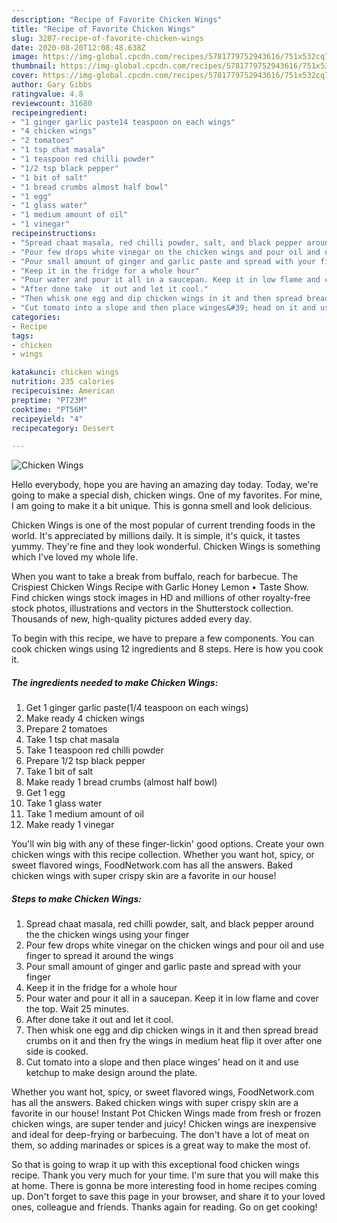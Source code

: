 ```yaml
---
description: "Recipe of Favorite Chicken Wings"
title: "Recipe of Favorite Chicken Wings"
slug: 3207-recipe-of-favorite-chicken-wings
date: 2020-08-20T12:08:48.638Z
image: https://img-global.cpcdn.com/recipes/5781779752943616/751x532cq70/chicken-wings-recipe-main-photo.jpg
thumbnail: https://img-global.cpcdn.com/recipes/5781779752943616/751x532cq70/chicken-wings-recipe-main-photo.jpg
cover: https://img-global.cpcdn.com/recipes/5781779752943616/751x532cq70/chicken-wings-recipe-main-photo.jpg
author: Gary Gibbs
ratingvalue: 4.8
reviewcount: 31680
recipeingredient:
- "1 ginger garlic paste14 teaspoon on each wings"
- "4 chicken wings"
- "2 tomatoes"
- "1 tsp chat masala"
- "1 teaspoon red chilli powder"
- "1/2 tsp black pepper"
- "1 bit of salt"
- "1 bread crumbs almost half bowl"
- "1 egg"
- "1 glass water"
- "1 medium amount of oil"
- "1 vinegar"
recipeinstructions:
- "Spread chaat masala, red chilli powder, salt, and black pepper around the the chicken wings using your finger"
- "Pour few drops white vinegar on the chicken wings and pour oil and use finger to spread it around the wings"
- "Pour small amount of ginger and garlic paste and spread with your finger"
- "Keep it in the fridge for a whole hour"
- "Pour water and pour it all in a saucepan. Keep it in low flame and cover the top. Wait 25 minutes."
- "After done take  it out and let it cool."
- "Then whisk one egg and dip chicken wings in it and then spread bread crumbs on it and then fry the wings in medium heat flip it over after one side is cooked."
- "Cut tomato into a slope and then place winges&#39; head on it and use ketchup to make design around the plate."
categories:
- Recipe
tags:
- chicken
- wings

katakunci: chicken wings 
nutrition: 235 calories
recipecuisine: American
preptime: "PT23M"
cooktime: "PT56M"
recipeyield: "4"
recipecategory: Dessert

---
```



![Chicken Wings](https://img-global.cpcdn.com/recipes/5781779752943616/751x532cq70/chicken-wings-recipe-main-photo.jpg)

Hello everybody, hope you are having an amazing day today. Today, we're going to make a special dish, chicken wings. One of my favorites. For mine, I am going to make it a bit unique. This is gonna smell and look delicious.

Chicken Wings is one of the most popular of current trending foods in the world. It's appreciated by millions daily. It is simple, it's quick, it tastes yummy. They're fine and they look wonderful. Chicken Wings is something which I've loved my whole life.

When you want to take a break from buffalo, reach for barbecue. The Crispiest Chicken Wings Recipe with Garlic Honey Lemon • Taste Show. Find chicken wings stock images in HD and millions of other royalty-free stock photos, illustrations and vectors in the Shutterstock collection. Thousands of new, high-quality pictures added every day.


To begin with this recipe, we have to prepare a few components. You can cook chicken wings using 12 ingredients and 8 steps. Here is how you cook it.

<!--inarticleads1-->

##### The ingredients needed to make Chicken Wings:

1. Get 1 ginger garlic paste(1/4 teaspoon on each wings)
1. Make ready 4 chicken wings
1. Prepare 2 tomatoes
1. Take 1 tsp chat masala
1. Take 1 teaspoon red chilli powder
1. Prepare 1/2 tsp black pepper
1. Take 1 bit of salt
1. Make ready 1 bread crumbs (almost half bowl)
1. Get 1 egg
1. Take 1 glass water
1. Take 1 medium amount of oil
1. Make ready 1 vinegar


You&#39;ll win big with any of these finger-lickin&#39; good options. Create your own chicken wings with this recipe collection. Whether you want hot, spicy, or sweet flavored wings, FoodNetwork.com has all the answers. Baked chicken wings with super crispy skin are a favorite in our house! 

<!--inarticleads2-->

##### Steps to make Chicken Wings:

1. Spread chaat masala, red chilli powder, salt, and black pepper around the the chicken wings using your finger
1. Pour few drops white vinegar on the chicken wings and pour oil and use finger to spread it around the wings
1. Pour small amount of ginger and garlic paste and spread with your finger
1. Keep it in the fridge for a whole hour
1. Pour water and pour it all in a saucepan. Keep it in low flame and cover the top. Wait 25 minutes.
1. After done take  it out and let it cool.
1. Then whisk one egg and dip chicken wings in it and then spread bread crumbs on it and then fry the wings in medium heat flip it over after one side is cooked.
1. Cut tomato into a slope and then place winges&#39; head on it and use ketchup to make design around the plate.


Whether you want hot, spicy, or sweet flavored wings, FoodNetwork.com has all the answers. Baked chicken wings with super crispy skin are a favorite in our house! Instant Pot Chicken Wings made from fresh or frozen chicken wings, are super tender and juicy! Chicken wings are inexpensive and ideal for deep-frying or barbecuing. The don&#39;t have a lot of meat on them, so adding marinades or spices is a great way to make the most of. 

So that is going to wrap it up with this exceptional food chicken wings recipe. Thank you very much for your time. I'm sure that you will make this at home. There is gonna be more interesting food in home recipes coming up. Don't forget to save this page in your browser, and share it to your loved ones, colleague and friends. Thanks again for reading. Go on get cooking!

